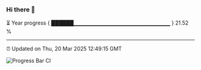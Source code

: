 ### Hi there 👋

⏳ Year progress { ██████▁▁▁▁▁▁▁▁▁▁▁▁▁▁▁▁▁▁▁▁▁▁▁▁ } 21.52 %

---

⏰ Updated on Thu, 20 Mar 2025 12:49:15 GMT

![Progress Bar CI](https://github.com/DhruviPatel157/GitHub-Actions-Demo/workflows/Progress%20Bar%20CI/badge.svg)
